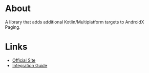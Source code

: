 # About

A library that adds additional Kotlin/Multiplatform targets to AndroidX Paging.

# Links

- [Official Site](https://github.com/cashapp/multiplatform-paging)
- [Integration Guide](https://github.com/cashapp/multiplatform-paging?tab=readme-ov-file#usage)
